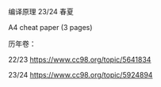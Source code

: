 编译原理 23/24 春夏

A4 cheat paper (3 pages)

历年卷：

22/23 <https://www.cc98.org/topic/5641834>

23/24 <https://www.cc98.org/topic/5924894>